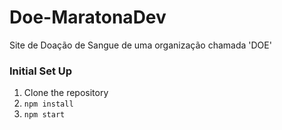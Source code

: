 # Doe-MaratonaDev

Site de Doação de Sangue de uma organização chamada 'DOE'

### Initial Set Up

1. Clone the repository
2. `npm install`
3. `npm start` 


